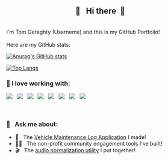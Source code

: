 <h2 align="center"> 👋 &nbsp; Hi there &nbsp;👋&nbsp; </h2>
<br />
I'm Tom Geraghty (Usarneme) and this is my GitHub Portfolio!
<br /><br />
Here are my GitHub stats:


[![Anurag's GitHub stats](https://github-readme-stats.vercel.app/api?username=usarneme&show_icons=true&theme=nord)](https://github.com/usarneme/)

[![Top Langs](https://github-readme-stats.vercel.app/api/top-langs/?username=usarneme&layout=compact&theme=nord)](https://github.com/usarneme/)
<br />

### 🔭 I love working with:
<p>
  <img src="https://img.shields.io/badge/JavaScript-F7DF1E?style=for-the-badge&logo=javascript&logoColor=black" />
  &nbsp;
  <img src="https://raster.shields.io/badge/CSharp-1212CC?logo=c-sharp&logoColor=white&style=for-the-badge" />
  &nbsp;
  <img src="https://img.shields.io/badge/React-20232A?style=for-the-badge&logo=react&logoColor=61DAFB" />
  &nbsp;
  <img src="https://img.shields.io/badge/html5%20-%23e34f26.svg?&style=for-the-badge&logo=html5&logoColor=white" />
  &nbsp;
  <img src="https://img.shields.io/badge/CSS3-1572B6?&style=for-the-badge&logo=css3&logoColor=white" />
  &nbsp;
  <img src="https://img.shields.io/badge/Bootstrap-563D7C?style=for-the-badge&logo=bootstrap&logoColor=white">
  &nbsp;
  <img src="https://img.shields.io/badge/jest%20-%23c21325.svg?&style=for-the-badge&logo=jest&logoColor=white" />
  &nbsp;
  <img src="https://img.shields.io/badge/go%20-%2300add8.svg?&style=for-the-badge&logo=go&logoColor=white" />
  &nbsp;
</p>

<br />

### 💬  &nbsp; Ask me about:

* 🚙 &nbsp; The [Vehicle Maintenance Log Application](https://maint-log.herokuapp.com/welcome/) I made!
* 🐕‍🦺 &nbsp; The non-profit community engagement tools I've built!
* 🎬 &nbsp; The [audio normalization utility](https://github.com/Usarneme/audio_normalize) I put together!


<!--
**usarneme/usarneme** is a ✨ _special_ ✨ repository because its `README.md` (this file) appears on your GitHub profile.
Here are some ideas to get you started:
- 🔭 I’m currently working on ...
- 🌱 I’m currently learning ...
- 👯 I’m looking to collaborate on ...
- 🤔 I’m looking for help with ...
- 💬 Ask me about ...
- 📫 How to reach me: ...
- 😄 Pronouns: ...
- ⚡ Fun fact: ...
-->
